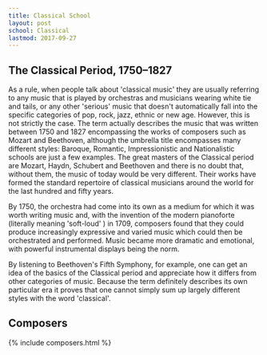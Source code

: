 ```yaml
---
title: Classical School
layout: post
school: Classical
lastmod: 2017-09-27
---
```


## The Classical Period, 1750–1827

As a rule, when people talk about 'classical music' they are usually referring to any music that is played by orchestras and musicians wearing white tie and tails, or any other 'serious' music that doesn't automatically fall into the specific categories of pop, rock, jazz, ethnic or new age.  However, this is not strictly the case. The term actually describes the music that was written between 1750 and 1827 encompassing the works of composers such as Mozart and Beethoven, although the umbrella title encompasses many different styles: Baroque, Romantic, Impressionistic and Nationalistic schools are just a few examples.  The great masters of the Classical period are Mozart, Haydn, Schubert and Beethoven and there is no doubt that, without them, the music of today would be very different.  Their works have formed the standard repertoire of classical musicians around the world for the last hundred and fifty years.

By 1750, the orchestra had come into its own as a medium for which it was worth writing music and, with the invention of the modern pianoforte (literally meaning 'soft-loud' ) in 1709, composers found that they could produce increasingly expressive and varied music which could then be orchestrated and performed.  Music became more dramatic and emotional, with powerful instrumental displays being the norm.

By listening to Beethoven's Fifth Symphony, for example, one can get an idea of the basics of the Classical period and appreciate how it differs from other categories of music.  Because the term definitely describes its own particular era it proves that one cannot simply sum up largely different styles with the word 'classical'.

## Composers

{% include composers.html %}
